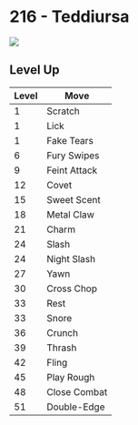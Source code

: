 # 216 - Teddiursa
![][216]

## Level Up

Level | Move
---   | ---
  1   | Scratch
  1   | Lick
  1   | Fake Tears
  6   | Fury Swipes
  9   | Feint Attack
 12   | Covet
 15   | Sweet Scent
 18   | Metal Claw
 21   | Charm
 24   | Slash
 24   | Night Slash
 27   | Yawn
 30   | Cross Chop
 33   | Rest
 33   | Snore
 36   | Crunch
 39   | Thrash
 42   | Fling
 45   | Play Rough
 48   | Close Combat
 51   | Double-Edge



[216]: ../img/pokemon/216.png

